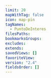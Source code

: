 ```yaml
---
limit: 20
mapWithTag: false
icon: map-pin
tagNames:
  - PuntoDeInteres
filesPaths: 
bookmarksGroups: 
excludes: 
extends: 
savedViews: []
favoriteView: 
version: "2.4"
fieldsOrder: []
---
```


